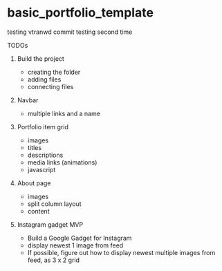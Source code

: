 # basic_portfolio_template
testing vtranwd commit
testing second time

TODOs
1. Build the project
    - creating the folder
    - adding files
    - connecting files

2. Navbar
    - multiple links and a name

3. Portfolio item grid
    - images
    - titles
    - descriptions
    - media links (animations)
    - javascript

4. About page
    - images
    - split column layout
    - content

5. Instagram gadget MVP
    - Build a Google Gadget for Instagram
    - display newest 1 image from feed
    - If possible, figure out how to display newest multiple images from feed, as 3 x 2 grid
